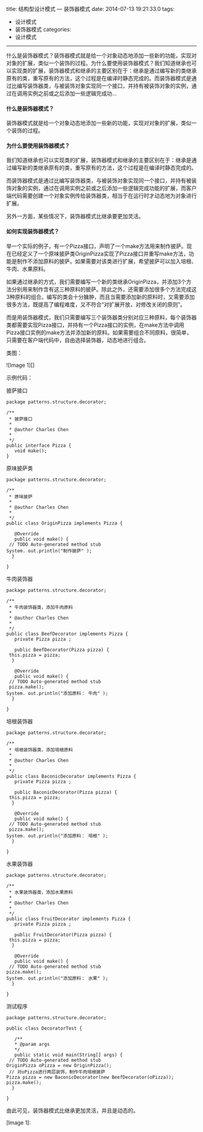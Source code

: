 title: 结构型设计模式 — 装饰器模式
date: 2014-07-13 19:21:33.0
tags:
- 设计模式
- 装饰器模式
categories:
- 设计模式

---

什么是装饰器模式？装饰器模式就是给一个对象动态地添加一些新的功能，实现对对象的扩展，类似一个装饰的过程。为什么要使用装饰器模式？我们知道继承也可以实现类的扩展，装饰器模式和继承的主要区别在于：继承是通过编写新的类继承原有的类，重写原有的方法，这个过程是在编译时静态完成的。而装饰器模式是通过比编写装饰器类，与被装饰对象实现同一个接口，并持有被装饰对象的实例，通过在调用实例之前或之后添加一些逻辑完成功...

<!-- more -->

#### **什么是装饰器模式？** ####

装饰器模式就是给一个对象动态地添加一些新的功能，实现对对象的扩展，类似一个装饰的过程。

####     ####

#### **为什么要使用装饰器模式？** ####

我们知道继承也可以实现类的扩展，装饰器模式和继承的主要区别在于：继承是通过编写新的类继承原有的类，重写原有的方法，这个过程是在编译时静态完成的。

而装饰器模式是通过比编写装饰器类，与被装饰对象实现同一个接口，并持有被装饰对象的实例，通过在调用实例之前或之后添加一些逻辑完成功能的扩展，而客户端代码需要创建一个对象实例传给装饰器类，相当于在运行时才动态地为对象进行扩展。

另外一方面，某些情况下，装饰器模式比继承要更加灵活。

####     ####

#### **如何实现装饰器模式？** ####

举一个实际的例子，有一个Pizza接口，声明了一个make方法用来制作披萨。现在已经定义了一个原味披萨类OriginPizza实现了Pizza接口并重写make方法，功能是制作不添加原料的披萨。如果需要对该类进行扩展，希望披萨可以加入培根、牛肉、水果原料。

如果通过继承的方式，我们需要编写一个新的类继承OriginPizza，并添加3个方法分别用来制作含有这三种原料的披萨。除此之外，还需要添加很多个方法完成这3种原料的组合。编写的类会十分臃肿，而且当需要添加新的原料时，又需要添加很多方法，既提高了编程难度，又不符合“对扩展开放，对修改关闭的原则”。

而是用装饰器模式，我们只需要编写三个装饰器类分别对应三种原料，每个装饰器类都需要实现Pizza接口，并持有一个Pizza接口的实例，在make方法中调用Pizza接口实例的make方法并添加新的原料。如果需要组合不同原料，很简单，只需要在客户端代码中，自由选择装饰器，动态地进行组合。

类图：

![Image 1][]  


示例代码：

披萨接口

    package patterns.structure.decorator;
    
    /**
     * 披萨接口
     *
     * @author Charles Chen
     *
     */
    public interface Pizza {
       void make();
    }

原味披萨类

    package patterns.structure.decorator;
    
    /**
     * 原味披萨
     *
     * @author Charles Chen
     *
     */
    public class OriginPizza implements Pizza {
    
       @Override
       public void make() {
     // TODO Auto-generated method stub
    System. out.println("制作披萨" );
      }
    
    }

牛肉装饰器

    package patterns.structure.decorator;
    
    /**
     * 牛肉装饰器类，添加牛肉原料
     *
     * @author Charles Chen
     *
     */
    public class BeefDecorator implements Pizza {
       private Pizza pizza ;
    
       public BeefDecorator(Pizza pizza) {
     this.pizza = pizza;
      }
    
       @Override
       public void make() {
     // TODO Auto-generated method stub
     pizza.make();
    System. out.println("添加原料： 牛肉" );
      }
    
    }

培根装饰器

    package patterns.structure.decorator;
    
    /**
     * 培根装饰器类，添加培根原料
     *
     * @author Charles Chen
     *
     */
    public class BaconicDecorator implements Pizza {
       private Pizza pizza ;
    
       public BaconicDecorator(Pizza pizza) {
     this.pizza = pizza;
      }
    
       @Override
       public void make() {
     // TODO Auto-generated method stub
     pizza.make();
    System. out.println("添加原料： 培根" );
      }
    
    }

水果装饰器

    package patterns.structure.decorator;
    
    /**
     * 水果装饰器类，添加水果原料
     *
     * @author Charles Chen
     *
     */
    public class FruitDecorator implements Pizza {
       private Pizza pizza ;
    
       public FruitDecorator(Pizza pizza) {
     this.pizza = pizza;
      }
    
       @Override
       public void make() {
     // TODO Auto-generated method stub
    pizza.make();
    System. out.println("添加原料： 水果" );
      }
    
    }

测试程序

    package patterns.structure.decorator;
    
    public class DecoratorTest {
    
       /**
       * @param args
       */
       public static void main(String[] args) {
     // TODO Auto-generated method stub
    OriginPizza oPizza = new OriginPizza();
     // 对oPizza进行两层装饰，制作牛肉培根披萨
    Pizza pizza = new BaconicDecorator(new BeefDecorator(oPizza));
    pizza.make();
      }
    
    }

由此可见，装饰器模式比继承更加灵活，并且是动态的。


[Image 1]: 